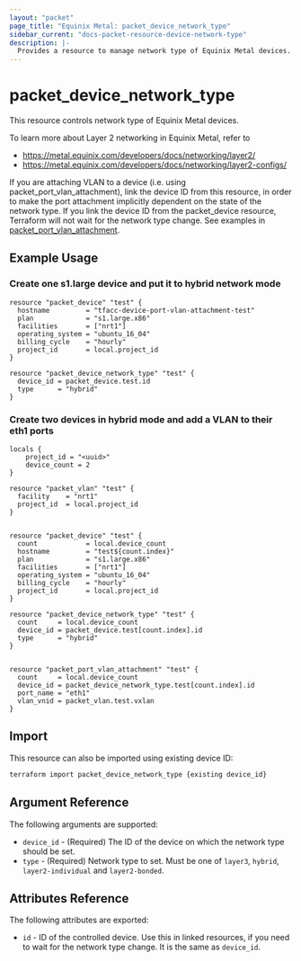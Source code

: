 ```yaml
---
layout: "packet"
page_title: "Equinix Metal: packet_device_network_type"
sidebar_current: "docs-packet-resource-device-network-type"
description: |-
  Provides a resource to manage network type of Equinix Metal devices.
---
```


# packet_device_network_type

This resource controls network type of Equinix Metal devices.

To learn more about Layer 2 networking in Equinix Metal, refer to

* <https://metal.equinix.com/developers/docs/networking/layer2/>
* <https://metal.equinix.com/developers/docs/networking/layer2-configs/>

If you are attaching VLAN to a device (i.e. using packet_port_vlan_attachment), link the device ID from this resource, in order to make the port attachment implicitly dependent on the state of the network type. If you link the device ID from the packet_device resource, Terraform will not wait for the network type change. See examples in [packet_port_vlan_attachment](port_vlan_attachment).

## Example Usage

### Create one s1.large device and put it to hybrid network mode

```hcl
resource "packet_device" "test" {
  hostname         = "tfacc-device-port-vlan-attachment-test"
  plan             = "s1.large.x86"
  facilities       = ["nrt1"]
  operating_system = "ubuntu_16_04"
  billing_cycle    = "hourly"
  project_id       = local.project_id
}

resource "packet_device_network_type" "test" {
  device_id = packet_device.test.id
  type      = "hybrid"
}
```

### Create two devices in hybrid mode and add a VLAN to their eth1 ports

```hcl
locals {
    project_id = "<uuid>"
    device_count = 2
}

resource "packet_vlan" "test" {
  facility    = "nrt1"
  project_id  = local.project_id
}


resource "packet_device" "test" {
  count            = local.device_count
  hostname         = "test${count.index}"
  plan             = "s1.large.x86"
  facilities       = ["nrt1"]
  operating_system = "ubuntu_16_04"
  billing_cycle    = "hourly"
  project_id       = local.project_id
}

resource "packet_device_network_type" "test" {
  count     = local.device_count
  device_id = packet_device.test[count.index].id
  type      = "hybrid"
}


resource "packet_port_vlan_attachment" "test" {
  count     = local.device_count
  device_id = packet_device_network_type.test[count.index].id
  port_name = "eth1"
  vlan_vnid = packet_vlan.test.vxlan
}

```


## Import

This resource can also be imported using existing device ID:

```sh
terraform import packet_device_network_type {existing device_id}
```

## Argument Reference

The following arguments are supported:

* `device_id` - (Required) The ID of the device on which the network type should be set.
* `type` - (Required) Network type to set. Must be one of `layer3`, `hybrid`, `layer2-individual` and `layer2-bonded`.

## Attributes Reference

The following attributes are exported:

* `id` - ID of the controlled device. Use this in linked resources, if you need to wait for the network type change. It is the same as `device_id`.
